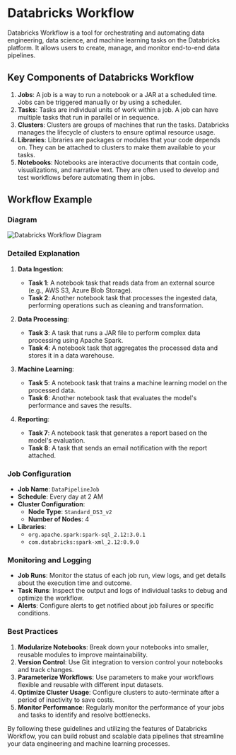 # Databricks Workflow

Databricks Workflow is a tool for orchestrating and automating data engineering, data science, and machine learning tasks on the Databricks platform. It allows users to create, manage, and monitor end-to-end data pipelines.

## Key Components of Databricks Workflow

1. **Jobs**: A job is a way to run a notebook or a JAR at a scheduled time. Jobs can be triggered manually or by using a scheduler.
2. **Tasks**: Tasks are individual units of work within a job. A job can have multiple tasks that run in parallel or in sequence.
3. **Clusters**: Clusters are groups of machines that run the tasks. Databricks manages the lifecycle of clusters to ensure optimal resource usage.
4. **Libraries**: Libraries are packages or modules that your code depends on. They can be attached to clusters to make them available to your tasks.
5. **Notebooks**: Notebooks are interactive documents that contain code, visualizations, and narrative text. They are often used to develop and test workflows before automating them in jobs.

## Workflow Example

### Diagram

![Databricks Workflow Diagram](https://docs.databricks.com/en/_images/example-workflow-diagram.png)

### Detailed Explanation

1. **Data Ingestion**:
    - **Task 1**: A notebook task that reads data from an external source (e.g., AWS S3, Azure Blob Storage).
    - **Task 2**: Another notebook task that processes the ingested data, performing operations such as cleaning and transformation.

2. **Data Processing**:
    - **Task 3**: A task that runs a JAR file to perform complex data processing using Apache Spark.
    - **Task 4**: A notebook task that aggregates the processed data and stores it in a data warehouse.

3. **Machine Learning**:
    - **Task 5**: A notebook task that trains a machine learning model on the processed data.
    - **Task 6**: Another notebook task that evaluates the model's performance and saves the results.

4. **Reporting**:
    - **Task 7**: A notebook task that generates a report based on the model's evaluation.
    - **Task 8**: A task that sends an email notification with the report attached.

### Job Configuration

- **Job Name**: `DataPipelineJob`
- **Schedule**: Every day at 2 AM
- **Cluster Configuration**:
    - **Node Type**: `Standard_DS3_v2`
    - **Number of Nodes**: 4
- **Libraries**:
    - `org.apache.spark:spark-sql_2.12:3.0.1`
    - `com.databricks:spark-xml_2.12:0.9.0`

### Monitoring and Logging

- **Job Runs**: Monitor the status of each job run, view logs, and get details about the execution time and outcome.
- **Task Runs**: Inspect the output and logs of individual tasks to debug and optimize the workflow.
- **Alerts**: Configure alerts to get notified about job failures or specific conditions.

### Best Practices

1. **Modularize Notebooks**: Break down your notebooks into smaller, reusable modules to improve maintainability.
2. **Version Control**: Use Git integration to version control your notebooks and track changes.
3. **Parameterize Workflows**: Use parameters to make your workflows flexible and reusable with different input datasets.
4. **Optimize Cluster Usage**: Configure clusters to auto-terminate after a period of inactivity to save costs.
5. **Monitor Performance**: Regularly monitor the performance of your jobs and tasks to identify and resolve bottlenecks.

By following these guidelines and utilizing the features of Databricks Workflow, you can build robust and scalable data pipelines that streamline your data engineering and machine learning processes.
